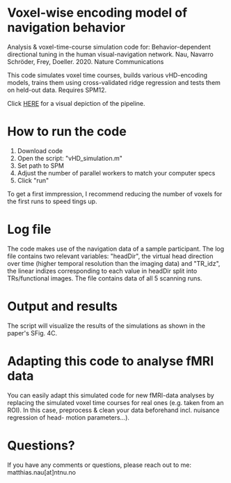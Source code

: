 # Voxel-wise encoding model of navigation behavior
Analysis & voxel-time-course simulation code for: 
Behavior-dependent directional tuning in the human visual-navigation network. 
Nau, Navarro Schröder, Frey, Doeller. 2020. Nature Communications

This code simulates voxel time courses, builds various vHD-encoding models, trains 
them using cross-validated ridge regression and tests them on held-out data. 
Requires SPM12.

Click [HERE](https://www.nature.com/articles/s41467-020-17000-2/figures/2) for a 
visual depiction of the pipeline.

# How to run the code
1) Download code
1) Open the script: "vHD_simulation.m"
2) Set path to SPM
3) Adjust the number of parallel workers to match your computer specs 
4) Click "run"

To get a first immpression, I recommend reducing the number of voxels for the 
first runs to speed tings up.

# Log file
The code makes use of the navigation data of a sample participant. The log file
contains two relevant variables: "headDir", the virtual head direction over time 
(higher temporal resolution than the imaging data) and "TR_idz", the linear 
indizes corresponding to each value in headDir split into TRs/functional images.
The file contains data of all 5 scanning runs.

# Output and results
The script will visualize the results of the simulations as shown in the paper's
SFig. 4C.

# Adapting this code to analyse fMRI data
You can easily adapt this simulated code for new fMRI-data analyses by replacing
the simulated voxel time courses for real ones (e.g. taken from an ROI). In this
case, preprocess & clean your data beforehand incl. nuisance regression of head-
motion parameters...).

# Questions?
If you have any comments or questions, please reach out to me: 
matthias.nau[at]ntnu.no
